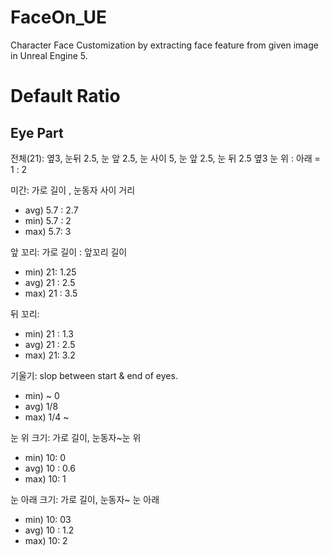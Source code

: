 # FaceOn_UE
Character Face Customization by extracting face feature from given image in Unreal Engine 5.

# Default Ratio



## Eye Part

전체(21): 옆3, 눈뒤 2.5, 눈 앞 2.5, 눈 사이 5, 눈 앞 2.5, 눈 뒤 2.5 옆3
눈 위 :  아래 = 1 : 2

미간: 가로 길이 , 눈동자 사이 거리 
- avg) 5.7 : 2.7
- min) 5.7 :  2
- max) 5.7:  3

앞 꼬리: 가로 길이 : 앞꼬리 길이
- min) 21: 1.25
- avg) 21 : 2.5
- max) 21 : 3.5

뒤 꼬리: 
- min) 21 : 1.3
- avg) 21 : 2.5
- max)  21: 3.2

기울기: slop between start & end of eyes. 
- min) ~ 0
- avg) 1/8
- max) 1/4 ~

눈 위 크기: 가로 길이, 눈동자~눈 위
- min) 10: 0
- avg) 10 : 0.6
- max) 10: 1

눈 아래 크기: 가로 길이, 눈동자~ 눈 아래
- min) 10: 03
- avg) 10 : 1.2
- max) 10: 2